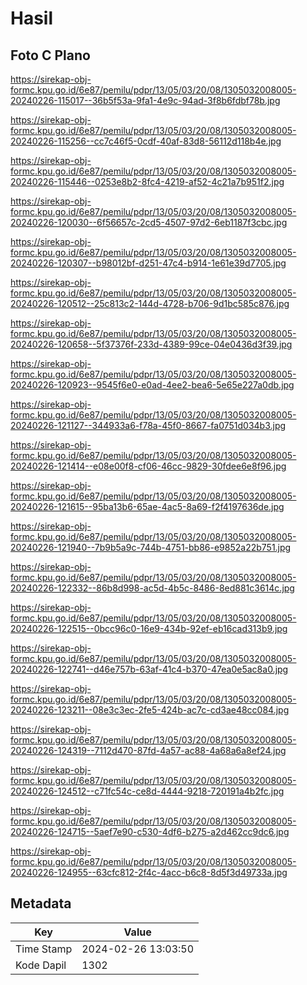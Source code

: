 # Hasil

## Foto C Plano

https://sirekap-obj-formc.kpu.go.id/6e87/pemilu/pdpr/13/05/03/20/08/1305032008005-20240226-115017--36b5f53a-9fa1-4e9c-94ad-3f8b6fdbf78b.jpg

https://sirekap-obj-formc.kpu.go.id/6e87/pemilu/pdpr/13/05/03/20/08/1305032008005-20240226-115256--cc7c46f5-0cdf-40af-83d8-56112d118b4e.jpg

https://sirekap-obj-formc.kpu.go.id/6e87/pemilu/pdpr/13/05/03/20/08/1305032008005-20240226-115446--0253e8b2-8fc4-4219-af52-4c21a7b951f2.jpg

https://sirekap-obj-formc.kpu.go.id/6e87/pemilu/pdpr/13/05/03/20/08/1305032008005-20240226-120030--6f56657c-2cd5-4507-97d2-6eb1187f3cbc.jpg

https://sirekap-obj-formc.kpu.go.id/6e87/pemilu/pdpr/13/05/03/20/08/1305032008005-20240226-120307--b98012bf-d251-47c4-b914-1e61e39d7705.jpg

https://sirekap-obj-formc.kpu.go.id/6e87/pemilu/pdpr/13/05/03/20/08/1305032008005-20240226-120512--25c813c2-144d-4728-b706-9d1bc585c876.jpg

https://sirekap-obj-formc.kpu.go.id/6e87/pemilu/pdpr/13/05/03/20/08/1305032008005-20240226-120658--5f37376f-233d-4389-99ce-04e0436d3f39.jpg

https://sirekap-obj-formc.kpu.go.id/6e87/pemilu/pdpr/13/05/03/20/08/1305032008005-20240226-120923--9545f6e0-e0ad-4ee2-bea6-5e65e227a0db.jpg

https://sirekap-obj-formc.kpu.go.id/6e87/pemilu/pdpr/13/05/03/20/08/1305032008005-20240226-121127--344933a6-f78a-45f0-8667-fa0751d034b3.jpg

https://sirekap-obj-formc.kpu.go.id/6e87/pemilu/pdpr/13/05/03/20/08/1305032008005-20240226-121414--e08e00f8-cf06-46cc-9829-30fdee6e8f96.jpg

https://sirekap-obj-formc.kpu.go.id/6e87/pemilu/pdpr/13/05/03/20/08/1305032008005-20240226-121615--95ba13b6-65ae-4ac5-8a69-f2f4197636de.jpg

https://sirekap-obj-formc.kpu.go.id/6e87/pemilu/pdpr/13/05/03/20/08/1305032008005-20240226-121940--7b9b5a9c-744b-4751-bb86-e9852a22b751.jpg

https://sirekap-obj-formc.kpu.go.id/6e87/pemilu/pdpr/13/05/03/20/08/1305032008005-20240226-122332--86b8d998-ac5d-4b5c-8486-8ed881c3614c.jpg

https://sirekap-obj-formc.kpu.go.id/6e87/pemilu/pdpr/13/05/03/20/08/1305032008005-20240226-122515--0bcc96c0-16e9-434b-92ef-eb16cad313b9.jpg

https://sirekap-obj-formc.kpu.go.id/6e87/pemilu/pdpr/13/05/03/20/08/1305032008005-20240226-122741--d46e757b-63af-41c4-b370-47ea0e5ac8a0.jpg

https://sirekap-obj-formc.kpu.go.id/6e87/pemilu/pdpr/13/05/03/20/08/1305032008005-20240226-123211--08e3c3ec-2fe5-424b-ac7c-cd3ae48cc084.jpg

https://sirekap-obj-formc.kpu.go.id/6e87/pemilu/pdpr/13/05/03/20/08/1305032008005-20240226-124319--7112d470-87fd-4a57-ac88-4a68a6a8ef24.jpg

https://sirekap-obj-formc.kpu.go.id/6e87/pemilu/pdpr/13/05/03/20/08/1305032008005-20240226-124512--c71fc54c-ce8d-4444-9218-720191a4b2fc.jpg

https://sirekap-obj-formc.kpu.go.id/6e87/pemilu/pdpr/13/05/03/20/08/1305032008005-20240226-124715--5aef7e90-c530-4df6-b275-a2d462cc9dc6.jpg

https://sirekap-obj-formc.kpu.go.id/6e87/pemilu/pdpr/13/05/03/20/08/1305032008005-20240226-124955--63cfc812-2f4c-4acc-b6c8-8d5f3d49733a.jpg


## Metadata

| Key        | Value               |
| ---------- | ------------------- |
| Time Stamp | 2024-02-26 13:03:50 |
| Kode Dapil | 1302                |



